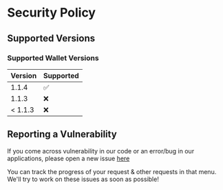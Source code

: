 # Security Policy

## Supported Versions

### Supported Wallet Versions

| Version | Supported          |
| ------- | ------------------ |
| 1.1.4   | :white_check_mark: |
| 1.1.3   | :x: |
| < 1.1.3   | :x:                |

## Reporting a Vulnerability

If you come across vulnerability in our code or an error/bug in our applications, please open a new issue [here](https://github.com/PulsarCoin/Pulsar-Coin-Cryptocurrency/issues)

You can track the progress of your request & other requests in that menu. We'll try to work on these issues as soon as possible!
